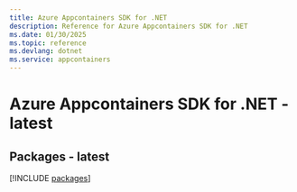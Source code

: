 ```yaml
---
title: Azure Appcontainers SDK for .NET
description: Reference for Azure Appcontainers SDK for .NET
ms.date: 01/30/2025
ms.topic: reference
ms.devlang: dotnet
ms.service: appcontainers
---
```

# Azure Appcontainers SDK for .NET - latest
## Packages - latest
[!INCLUDE [packages](appcontainers-index.md)]